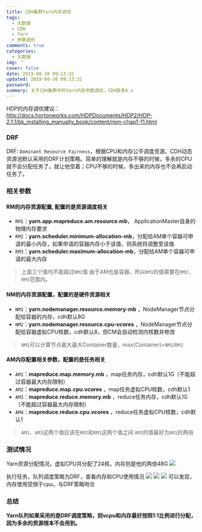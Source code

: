 ```yaml
---
title: CDH集群Yarn内存调优
tags:
  - 大数据
  - CDH
  - Yarn
  - 参数调优
comments: true
categories:
  - 大数据
img: ''
cover: false
date: 2019-08-30 09:13:32
updated: 2019-08-30 09:13:32
password:
summary: 关于CDH集群中的Yarn内存参数调优，CDH版本6.x
---
```

HDP的内存调优建议：[http://docs.hortonworks.com/HDPDocuments/HDP2/HDP-2.1.1/bk_installing_manually_book/content/rpm-chap1-11.html ](http://docs.hortonworks.com/HDPDocuments/HDP2/HDP-2.1.1/bk_installing_manually_book/content/rpm-chap1-11.html )

### DRF

DRF: `Dominant Resource Fairness`，根据CPU和内存公平调度资源。CDH动态资源池默认采用的DRF计划策略。简单的理解就是内存不够的时候，多余的CPU就不会分配任务了，就让他空着；CPU不够的时候，多出来的内存也不会再启动任务了。

### 相关参数
####  RM的内存资源配置, 配置的是资源调度相关
* `RM1`：**yarn.app.mapreduce.am.resource.mb**， ApplicationMaster自身的物理内存要求
* `RM2`：**yarn.scheduler.minimum-allocation-mb**，分配给AM单个容器可申请的最小内存，如果申请的容器内存小于该值，则系统将调整至该值
* `RM3`：**yarn.scheduler.maximum-allocation-mb**，分配给AM单个容器可申请的最大内存
> 上面三个值均不能超过`NM1`值
> 由于AM也是容器，所以`RM1`的值需要在`RM2`、`RM3`范围内。

#### NM的内存资源配置，配置的是硬件资源相关
* `NM1`：**yarn.nodemanager.resource.memory-mb** ，NodeManager节点分配给容器的内存，cdh默认8G
* `NM2`：**yarn.nodemanager.resource.cpu-vcores** ，NodeManager节点分配给容器虚拟CPU核数，cdh默认8，但CM会自动检测内核数并修改
> `NM1`可以计算节点最大最大Container数量，max(Container)=`NM1`/`RM2`

#### AM内存配置相关参数，配置的是任务相关
* `AM1`：**mapreduce.map.memory.mb** ，map任务内存，cdh默认1G（不能超过容器最大内存限制）
* `AM2`：**mapreduce.map.cpu.vcores** ，map任务虚拟CPU核数，cdh默认1
* `AM3`：**mapreduce.reduce.memory.mb** ，reduce任务内存，cdh默认1G（不能超过容器最大内存限制）
* `AM4`：**mapreduce.reduce.cpu.vcores** ，reduce任务虚拟CPU核数，cdh默认1
> `AM1`、`AM3`这两个值应该在`RM2`和`RM3`这两个值之间
> `AM3`的值最好为`AM1`的两倍

### 测试情况
Yarn资源分配情况，虚拟CPU共分配了24核，内存则是他的两倍48G
![](http://image.hming.org/CDH集群Yarn内存调优/yarn资源配置.png)

执行任务，队列调度策略为DRF，查看内存和CPU使用情况
![](http://image.hming.org/CDH集群Yarn内存调优/内存CPU使用对比.png)
![](http://image.hming.org/CDH集群Yarn内存调优/内存使用情况.png)
![](http://image.hming.org/CDH集群Yarn内存调优/CPU使用情况.png)
可以发现，内存使用受限于cpu，与DRF策略吻合

### 总结

**Yarn队列如果采用的是DRF调度策略，则vcpu和内存最好按照1:1比例进行分配，因为多余的资源根本不会用到。**
